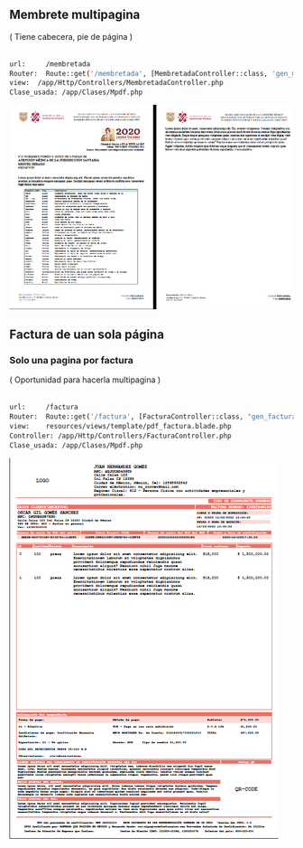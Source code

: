 ## Membrete multipagina

( Tiene cabecera, pie de página )
```bash

url:     /membretada
Router:  Route::get('/membretada', [MembretadaController::class, 'gen_membretada']);
view:  /app/Http/Controllers/MembretadaController.php
Clase_usada: /app/Clases/Mpdf.php

```
![alt text](public/imgs/demo_membretada_multi_pagina.png)

## Factura de uan sola página

### Solo una pagina por factura
( Oportunidad para hacerla multipagina )
```bash

url:     /factura
Router:  Route::get('/factura', [FacturaController::class, "gen_factura"]);
view:    resources/views/template/pdf_factura.blade.php
Controller: /app/Http/Controllers/FacturaController.php
Clase_usada: /app/Clases/Mpdf.php

```

![alt text](public/imgs/demo_factura_una_pagina.png)
